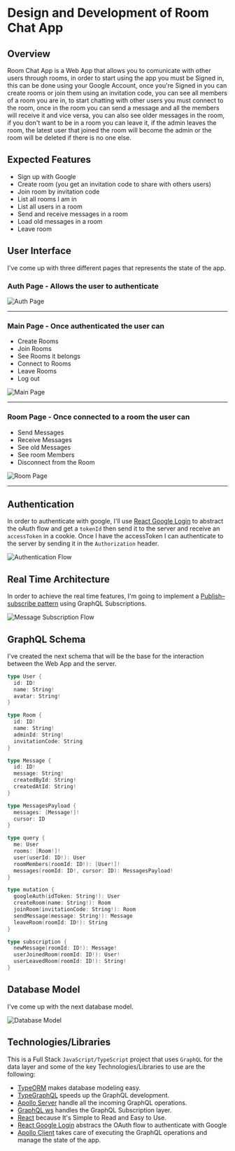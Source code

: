# Design and Development of Room Chat App

## Overview

Room Chat App is a Web App that allows you to comunicate with other users through rooms, in order to start using the app you must be Signed in, this can be done using your Google Account, once you're Signed in you can create rooms or join them using an invitation code, you can see all members of a room you are in, to start chatting with other users you must connect to the room, once in the room you can send a message and all the members will receive it and vice versa, you can also see older messages in the room, if you don't want to be in a room you can leave it, if the admin leaves the room, the latest user that joined the room will become the admin or the room will be deleted if there is no one else.

## Expected Features

- Sign up with Google
- Create room (you get an invitation code to share with others users)
- Join room by invitation code
- List all rooms I am in
- List all users in a room
- Send and receive messages in a room
- Load old messages in a room
- Leave room

## User Interface

I've come up with three different pages that represents the state of the app.

### Auth Page - Allows the user to authenticate

![Auth Page](assets/AuthPage.png)

---

### Main Page - Once authenticated the user can

- Create Rooms
- Join Rooms
- See Rooms it belongs
- Connect to Rooms
- Leave Rooms
- Log out

![Main Page](assets/MainPage.png)

---

### Room Page - Once connected to a room the user can

- Send Messages
- Receive Messages
- See old Messages
- See room Members
- Disconnect from the Room

![Room Page](assets/RoomPage.png)

---

## Authentication

In order to authenticate with google, I'll use [React Google Login](https://github.com/anthonyjgrove/react-google-login) to abstract the oAuth flow and get a `tokenId` then send it to the server and receive an `accessToken` in a cookie. Once I have the accessToken I can authenticate to the server by sending it in the `Authorization` header.

![Authentication Flow](assets/AuthenticationFlow.png)

## Real Time Architecture

In order to achieve the real time features, I'm going to implement a [Publish–subscribe pattern](https://en.wikipedia.org/wiki/Publish%E2%80%93subscribe_pattern) using GraphQL Subscriptions.

![Message Subscription Flow](assets/MessageSubscriptionFlow.png)

## GraphQL Schema

I've created the next schema that will be the base for the interaction between the Web App and the server.

```go
type User {
  id: ID!
  name: String!
  avatar: String!
}

type Room {
  id: ID!
  name: String!
  adminId: String!
  invitationCode: String
}

type Message {
  id: ID!
  message: String!
  createdById: String!
  createdAtId: String!
}

type MessagesPayload {
  messages: [Message!]!
  cursor: ID
}

type query {
  me: User
  rooms: [Room!]!
  user(userId: ID!): User
  roomMembers(roomId: ID!): [User!]!
  messages(roomId: ID!, cursor: ID): MessagesPayload!
}

type mutation {
  googleAuth(idToken: String!): User
  createRoom(name: String!): Room
  joinRoom(invitationCode: String!): Room
  sendMessage(message: String!): Message
  leaveRoom(roomId: ID!): String
}

type subscription {
  newMessage(roomId: ID!): Message!
  userJoinedRoom(roomId: ID!): User!
  userLeavedRoom(roomId: ID!): String!
}
```

## Database Model

I've come up with the next database model.

![Database Model](assets/DatabaseModel.png)

## Technologies/Libraries

This is a Full Stack `JavaScript/TypeScript` project that uses `GraphQL` for the data layer and some of the key Technologies/Libraries to use are the following:

- [TypeORM](https://typeorm.io/#/) makes database modeling easy.
- [TypeGraphQL](https://typegraphql.com) speeds up the GraphQL development.
- [Apollo Server](https://www.apollographql.com/docs/apollo-server/) handle all the incoming GraphQL operations.
- [GraphQL ws](https://github.com/enisdenjo/graphql-ws) handles the GraphQL Subscription layer.
- [React](https://reactjs.org) because It's Simple to Read and Easy to Use.
- [React Google Login](https://github.com/anthonyjgrove/react-google-login) abstracs the OAuth flow to authenticate with Google
- [Apollo Client](https://www.apollographql.com/docs/react/) takes care of executing the GraphQL operations and manage the state of the app.
